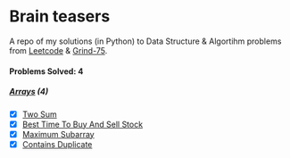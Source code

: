 # Brain teasers

A repo of my solutions (in Python) to Data Structure & Algortihm problems from [Leetcode](https://leetcode.com/problems) & [Grind-75](https://www.techinterviewhandbook.org/grind75).

#### Problems Solved: 4

##### [Arrays](/arrays/) (4)
- [x] [Two Sum](/arrays/twoSum/)
- [x] [Best Time To Buy And Sell Stock](/arrays/bestTimeToBuyAndSellStock/)
- [x] [Maximum Subarray](/arrays/maximumSubarray/)
- [x] [Contains Duplicate](/arrays/containsDuplicate/)
